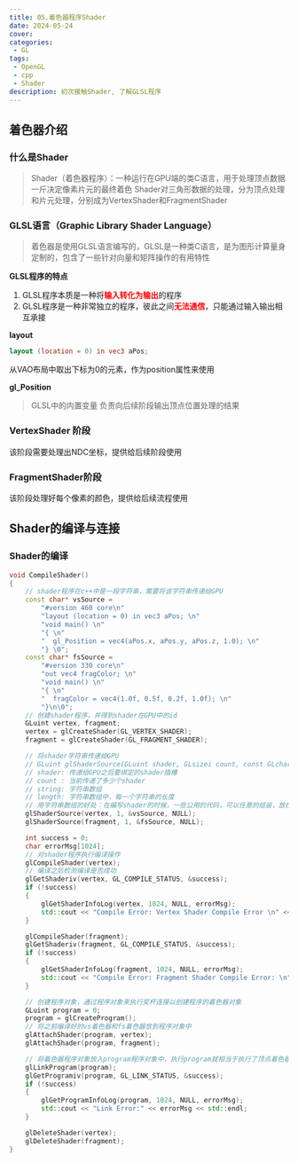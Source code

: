 ```yaml
---
title: 05.着色器程序Shader
date: 2024-05-24
cover: 
categories:
 - GL
tags:
 - OpenGL
 - cpp
 - Shader
description: 初次接触Shader, 了解GLSL程序 
---
```


## 着色器介绍

### 什么是Shader
> Shader（着色器程序）：一种运行在GPU端的类C语言，用于处理顶点数据一斤决定像素片元的最终着色
> Shader对三角形数据的处理，分为顶点处理和片元处理，分别成为VertexShader和FragmentShader

### GLSL语言（Graphic Library Shader Language）
> 着色器是使用GLSL语言编写的，GLSL是一种类C语言，是为图形计算量身定制的，包含了一些针对向量和矩阵操作的有用特性

**GLSL程序的特点**
1. GLSL程序本质是一种将<font color=Red>**输入转化为输出**</font>的程序
2. GLSL程序是一种非常独立的程序，彼此之间<font color=Red>**无法通信**</font>，只能通过输入输出相互承接

**layout**
```GLSL
layout (location = 0) in vec3 aPos;
```
从VAO布局中取出下标为0的元素，作为position属性来使用

**gl_Position**
> GLSL中的内置变量
> 负责向后续阶段输出顶点位置处理的结果

### VertexShader 阶段
该阶段需要处理出NDC坐标，提供给后续阶段使用

### FragmentShader阶段
该阶段处理好每个像素的颜色，提供给后续流程使用

## Shader的编译与连接

### Shader的编译
```cpp
void CompileShader()
{
	// shader程序在c++中是一段字符串，需要将该字符串传递给GPU
	const char* vsSource =
		"#version 460 core\n"
		"layout (location = 0) in vec3 aPos; \n"
		"void main() \n"
		"{ \n"
		"  gl_Position = vec4(aPos.x, aPos.y, aPos.z, 1.0); \n"
		"} \0";
	const char* fsSource =
		"#version 330 core\n"
		"out vec4 fragColor; \n"
		"void main() \n"
		"{ \n"
		"  fragColor = vec4(1.0f, 0.5f, 0.2f, 1.0f); \n"
		"}\n\0";
	// 创建shader程序，并得到shader在GPU中的id
	GLuint vertex, fragment;
	vertex = glCreateShader(GL_VERTEX_SHADER);
	fragment = glCreateShader(GL_FRAGMENT_SHADER);

	// 将shader字符串传递给GPU
	// GLuint glShaderSource(GLuint shader, GLsizei count, const GLchar* const* string, const GLint * length);
	// shader: 传递给GPU之后要绑定的shader插槽
	// count : 当前传递了多少个shader
	// string: 字符串数组
	// length: 字符串数组中，每一个字符串的长度
	// 用字符串数组的好处：在编写shader的时候，一些公用的代码，可以任意的组装，放在一个字符串中即可
	glShaderSource(vertex, 1, &vsSource, NULL);
	glShaderSource(fragment, 1, &fsSource, NULL);

	int success = 0;
	char errorMsg[1024];
	// 对shader程序执行编译操作
	glCompileShader(vertex);
	// 编译之后检测编译是否成功
	glGetShaderiv(vertex, GL_COMPILE_STATUS, &success);
	if (!success)
	{
		glGetShaderInfoLog(vertex, 1024, NULL, errorMsg);
		std::cout << "Compile Error: Vertex Shader Compile Error \n" << errorMsg << std::endl;
	}

	glCompileShader(fragment);
	glGetShaderiv(fragment, GL_COMPILE_STATUS, &success);
	if (!success)
	{
		glGetShaderInfoLog(fragment, 1024, NULL, errorMsg);
		std::cout << "Compile Error: Fragment Shader Compile Error: \n" << errorMsg << std::endl;
	}

	// 创建程序对象，通过程序对象来执行奖杯连接以创建程序的着色器对象
	GLuint program = 0;
	program = glCreateProgram();
	// 将之前编译好的vs着色器和fs着色器放到程序对象中
	glAttachShader(program, vertex);
	glAttachShader(program, fragment);

	// 将着色器程序对象放入program程序对象中，执行program就相当于执行了顶点着色器和片元着色器
	glLinkProgram(program);
	glGetProgramiv(program, GL_LINK_STATUS, &success);
	if (!success)
	{
		glGetProgramInfoLog(program, 1024, NULL, errorMsg);
		std::cout << "Link Error:" << errorMsg << std::endl;
	}

	glDeleteShader(vertex);
	glDeleteShader(fragment);
}
```